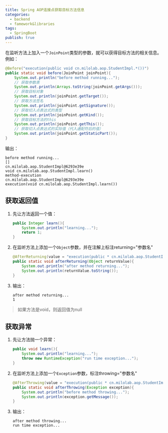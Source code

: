 ```yaml
---
title: Spring AOP连接点获取目标方法信息
categories:
  - backend
  - famework&libraries
tags:
  - SpringBoot
publish: true
---
```


在监听方法上加入一个`JoinPoint`类型的参数，就可以获得目标方法的相关信息。例如：

```java
@Before("execution(public void cn.milolab.aop.StudentImpl.*())")
public static void before(JoinPoint joinPoint){
    System.out.println("before method running...");
    // 获取参数表
    System.out.println(Arrays.toString(joinPoint.getArgs()));
    // 获取目标对象
    System.out.println(joinPoint.getTarget());
    // 获取方法签名
    System.out.println(joinPoint.getSignature());
    // 获取切入点表达式的类型
    System.out.println(joinPoint.getKind());
    // 获取目标方法的this
    System.out.println(joinPoint.getThis());
    // 获取切入点表达式的实际值（代入通配符后的值）
    System.out.println(joinPoint.getStaticPart());
}
```

输出：

```
before method running...
[]
cn.milolab.aop.StudentImpl@6293e39e
void cn.milolab.aop.StudentImpl.learn()
method-execution
cn.milolab.aop.StudentImpl@6293e39e
execution(void cn.milolab.aop.StudentImpl.learn())
```

## 获取返回值

1. 先让方法返回一个值：

   ```java
   public Integer learn(){
       System.out.println("learning...");
       return 1;
   }
   ```

2. 在监听方法上添加一个`Object`参数，并在注解上标注returning="参数名"

   ```java
   @AfterReturning(value = "execution(public * cn.milolab.aop.StudentImpl.*())", returning = "returnValue")
   public static void afterReturning(Object returnValue){
       System.out.println("after method returning...");
       System.out.println(returnValue.toString());
   }
   ```

3. 输出：

   ```
   after method returning...
   1
   ```

> 如果方法是void，则返回值为null

## 获取异常

1. 先让方法抛一个异常：

   ```java
   public void learn(){
       System.out.println("learning...");
       throw new RuntimeException("run time exception...");
   }
   ```

2. 在监听方法上添加一个`Exception`参数，标注throwing="参数名"

   ```java
   @AfterThrowing(value = "execution(public * cn.milolab.aop.StudentImpl.*())", throwing = "exception")
   public static void afterThrowing(Exception exception){
       System.out.println("before method throwing...");
       System.out.println(exception.getMessage());
   }
   ```

3. 输出：

   ```
   after method throwing...
   run time exception...
   ```